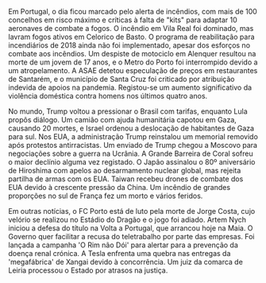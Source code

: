 Em Portugal, o dia ficou marcado pelo alerta de incêndios, com mais de 100 concelhos em risco máximo e críticas à falta de "kits" para adaptar 10 aeronaves de combate a fogos. O incêndio em Vila Real foi dominado, mas lavram fogos ativos em Celorico de Basto. O programa de reabilitação para incendiários de 2018 ainda não foi implementado, apesar dos esforços no combate aos incêndios. Um despiste de motociclo em Alenquer resultou na morte de um jovem de 17 anos, e o Metro do Porto foi interrompido devido a um atropelamento. A ASAE detetou especulação de preços em restaurantes de Santarém, e o município de Santa Cruz foi criticado por atribuição indevida de apoios na pandemia. Registou-se um aumento significativo da violência doméstica contra homens nos últimos quatro anos.

No mundo, Trump voltou a pressionar o Brasil com tarifas, enquanto Lula propôs diálogo. Um camião com ajuda humanitária capotou em Gaza, causando 20 mortes, e Israel ordenou a deslocação de habitantes de Gaza para sul. Nos EUA, a administração Trump reinstalou um memorial removido após protestos antirracistas. Um enviado de Trump chegou a Moscovo para negociações sobre a guerra na Ucrânia. A Grande Barreira de Coral sofreu o maior declínio alguma vez registado. O Japão assinalou o 80º aniversário de Hiroshima com apelos ao desarmamento nuclear global, mas rejeita partilha de armas com os EUA. Taiwan recebeu drones de combate dos EUA devido à crescente pressão da China. Um incêndio de grandes proporções no sul de França fez um morto e vários feridos.

Em outras notícias, o FC Porto está de luto pela morte de Jorge Costa, cujo velório se realizou no Estádio do Dragão e o jogo foi adiado. Artem Nych iniciou a defesa do título na Volta a Portugal, que arrancou hoje na Maia. O Governo quer facilitar a recusa do teletrabalho por parte das empresas. Foi lançada a campanha 'O Rim não Dói' para alertar para a prevenção da doença renal crónica. A Tesla enfrenta uma quebra nas entregas da 'megafábrica' de Xangai devido à concorrência. Um juiz da comarca de Leiria processou o Estado por atrasos na justiça.
